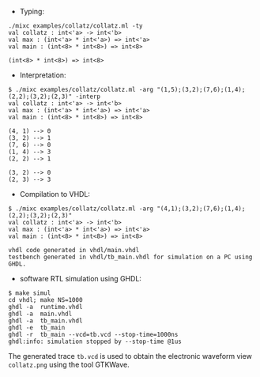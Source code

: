 - Typing:

```
./mixc examples/collatz/collatz.ml -ty
val collatz : int<'a> -> int<'b>
val max : (int<'a> * int<'a>) => int<'a>
val main : (int<8> * int<8>) => int<8>

(int<8> * int<8>) => int<8>
```

- Interpretation:

```
$ ./mixc examples/collatz/collatz.ml -arg "(1,5);(3,2);(7,6);(1,4);(2,2);(3,2);(2,3)" -interp
val collatz : int<'a> -> int<'b>
val max : (int<'a> * int<'a>) => int<'a>
val main : (int<8> * int<8>) => int<8>

(4, 1) --> 0 
(3, 2) --> 1 
(7, 6) --> 0 
(1, 4) --> 3 
(2, 2) --> 1 

(3, 2) --> 0 
(2, 3) --> 3 
```

- Compilation to VHDL:

```
$ ./mixc examples/collatz/collatz.ml -arg "(4,1);(3,2);(7,6);(1,4);(2,2);(3,2);(2,3)"
val collatz : int<'a> -> int<'b>
val max : (int<'a> * int<'a>) => int<'a>
val main : (int<8> * int<8>) => int<8>

vhdl code generated in vhdl/main.vhdl 
testbench generated in vhdl/tb_main.vhdl for simulation on a PC using GHDL.
```

- software RTL simulation using GHDL:

```
$ make simul
cd vhdl; make NS=1000
ghdl -a  runtime.vhdl
ghdl -a  main.vhdl
ghdl -a  tb_main.vhdl
ghdl -e  tb_main
ghdl -r  tb_main --vcd=tb.vcd --stop-time=1000ns
ghdl:info: simulation stopped by --stop-time @1us
```

The generated trace `tb.vcd` is used to obtain the electronic waveform view `collatz.png` using the tool GTKWave.



